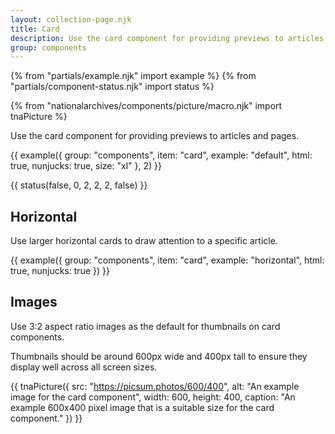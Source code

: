 ```yaml
---
layout: collection-page.njk
title: Card
description: Use the card component for providing previews to articles and pages.
group: components
---
```


{% from "partials/example.njk" import example %}
{% from "partials/component-status.njk" import status %}

{% from "nationalarchives/components/picture/macro.njk" import tnaPicture %}

Use the card component for providing previews to articles and pages.

{{ example({ group: "components", item: "card", example: "default", html: true, nunjucks: true, size: "xl" }, 2) }}

{{ status(false, 0, 2, 2, 2, false) }}

## Horizontal

Use larger horizontal cards to draw attention to a specific article.

{{ example({ group: "components", item: "card", example: "horizontal", html: true, nunjucks: true }) }}

## Images

Use 3:2 aspect ratio images as the default for thumbnails on card components.

Thumbnails should be around 600px wide and 400px tall to ensure they display well across all screen sizes.

{{ tnaPicture({
  src: "https://picsum.photos/600/400",
  alt: "An example image for the card component",
  width: 600,
  height: 400,
  caption: "An example 600x400 pixel image that is a suitable size for the card component."
}) }}
